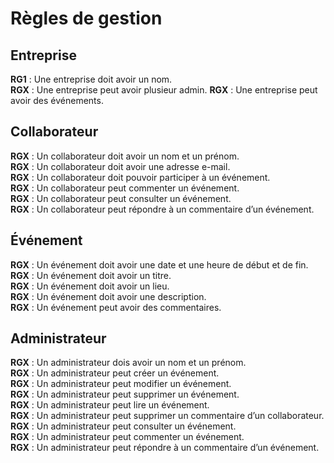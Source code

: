 # Règles de gestion

## Entreprise  
**RG1** : Une entreprise doit avoir un nom.  
**RGX** : Une entreprise peut avoir plusieur admin.
**RGX** : Une entreprise peut avoir des événements.  

## Collaborateur  
**RGX** : Un collaborateur doit avoir un nom et un prénom.  
**RGX** : Un collaborateur doit avoir une adresse e-mail.  
**RGX** : Un collaborateur doit pouvoir participer à un événement.  
**RGX** : Un collaborateur peut commenter un événement.  
**RGX** : Un collaborateur peut consulter un événement.  
**RGX** : Un collaborateur peut répondre à un commentaire d’un événement.  

## Événement  
**RGX** : Un événement doit avoir une date et une heure de début et de fin.  
**RGX** : Un événement doit avoir un titre.  
**RGX** : Un événement doit avoir un lieu.  
**RGX** : Un événement doit avoir une description.  
**RGX** : Un événement peut avoir des commentaires.  

## Administrateur  
**RGX** : Un administrateur dois avoir un nom et un prénom.  
**RGX** : Un administrateur peut créer un événement.  
**RGX** : Un administrateur peut modifier un événement.  
**RGX** : Un administrateur peut supprimer un événement.  
**RGX** : Un administrateur peut lire un événement.  
**RGX** : Un administrateur peut supprimer un commentaire d’un collaborateur.  
**RGX** : Un administrateur peut consulter un événement.  
**RGX** : Un administrateur peut commenter un événement.  
**RGX** : Un administrateur peut répondre à un commentaire d’un événement.




